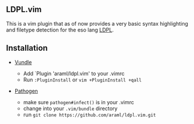 ## LDPL.vim

This is a vim plugin that as of now provides a very basic syntax highlighting and filetype detection for the eso lang [LDPL][l].

## Installation

* [Vundle][v]
  * Add `Plugin 'araml/ldpl.vim' to your .vimrc
  * Run `:PluginInstall` or `vim +PluginInstall +qall`

* [Pathogen][p]
  * make sure `pathogen#infect()` is in your .vimrc
  * change into your `.vim/bundle` directory
  * run `git clone https://github.com/araml/ldpl.vim.git`

[v]: https://github.com/gmarik/vundle
[p]: https://github.com/tpope/vim-pathogen
[l]: https://github.com/Lartu/ldpl/
